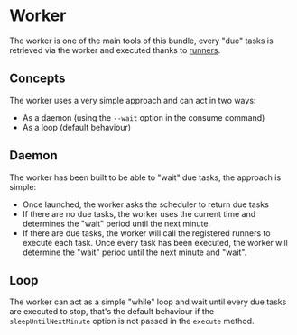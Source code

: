 # Worker

The worker is one of the main tools of this bundle, every "due" tasks is retrieved via the worker
and executed thanks to [runners](runners.md).

## Concepts

The worker uses a very simple approach and can act in two ways:

- As a daemon (using the `--wait` option in the consume command)
- As a loop (default behaviour)

## Daemon

The worker has been built to be able to "wait" due tasks, the approach is simple:

- Once launched, the worker asks the scheduler to return due tasks
- If there are no due tasks, the worker uses the current time and determines the "wait" period until the next minute.
- If there are due tasks, the worker will call the registered runners to execute each task. Once every task
has been executed, the worker will determine the "wait" period until the next minute and "wait".

## Loop

The worker can act as a simple "while" loop and wait until every due tasks are executed to stop,
that's the default behaviour if the `sleepUntilNextMinute` option is not passed in the `execute` method.
